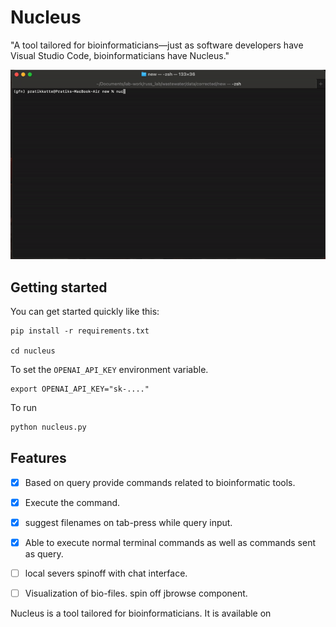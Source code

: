 
# Nucleus

"A tool tailored for bioinformaticians—just as software developers have Visual Studio Code, bioinformaticians have Nucleus."


![Demo of the tool](./assets/demo.gif)



## Getting started

You can get started quickly like this:

```
pip install -r requirements.txt

cd nucleus
```

To set the `OPENAI_API_KEY` environment variable.
```
export OPENAI_API_KEY="sk-...."
```

To run
```python
python nucleus.py
```

## Features
- [x] Based on query provide commands related to bioinformatic tools.
- [x] Execute the command.
- [x] suggest filenames on tab-press while query input.
- [x] Able to execute normal terminal commands as well as commands sent as query.
- [ ] local severs spinoff with chat interface.
- [ ] Visualization of bio-files. spin off jbrowse component.


Nucleus is a tool tailored for bioinformaticians. It is available on 
